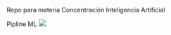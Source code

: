 Repo para materia Concentración Inteligencia Artificial

Pipline ML
![](https://github.com/feraranas/Concentracion-Inteligencia-Artificial/Recursos/ML-Pipeline.gif)
